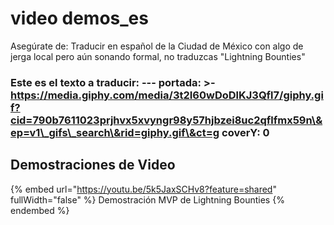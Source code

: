 # video demos\_es

Asegúrate de: Traducir en español de la Ciudad de México con algo de jerga local pero aún sonando formal, no traduzcas "Lightning Bounties"

### Este es el texto a traducir: --- portada: >- https://media.giphy.com/media/3t2I60wDoDlKJ3Qfl7/giphy.gif?cid=790b7611023prjhvx5xvyngr98y57hjbzei8uc2qflfmx59n\&ep=v1\_gifs\_search\&rid=giphy.gif\&ct=g coverY: 0

## Demostraciones de Video

{% embed url="https://youtu.be/5k5JaxSCHv8?feature=shared" fullWidth="false" %}
Demostración MVP de Lightning Bounties
{% endembed %}

<figure><img src="https://media.giphy.com/media/ELdhh2TAeFEam7FA1a/giphy.gif?cid=ecf05e47imi0adhclgpjxo5htcfx0jpje6nqt7ufatom3xfs&#x26;ep=v1_gifs_search&#x26;rid=giphy.gif&#x26;ct=g" alt=""><figcaption></figcaption></figure>
